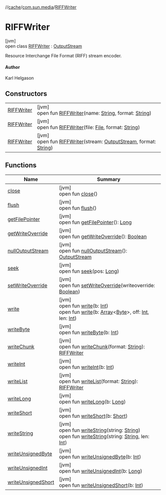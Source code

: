 //[cache](../../../index.md)/[com.sun.media](../index.md)/[RIFFWriter](index.md)

# RIFFWriter

[jvm]\
open class [RIFFWriter](index.md) : [OutputStream](https://docs.oracle.com/javase/8/docs/api/java/io/OutputStream.html)

Resource Interchange File Format (RIFF) stream encoder.

#### Author

Karl Helgason

## Constructors

| | |
|---|---|
| [RIFFWriter](-r-i-f-f-writer.md) | [jvm]<br>open fun [RIFFWriter](-r-i-f-f-writer.md)(name: [String](https://docs.oracle.com/javase/8/docs/api/java/lang/String.html), format: [String](https://docs.oracle.com/javase/8/docs/api/java/lang/String.html)) |
| [RIFFWriter](-r-i-f-f-writer.md) | [jvm]<br>open fun [RIFFWriter](-r-i-f-f-writer.md)(file: [File](https://docs.oracle.com/javase/8/docs/api/java/io/File.html), format: [String](https://docs.oracle.com/javase/8/docs/api/java/lang/String.html)) |
| [RIFFWriter](-r-i-f-f-writer.md) | [jvm]<br>open fun [RIFFWriter](-r-i-f-f-writer.md)(stream: [OutputStream](https://docs.oracle.com/javase/8/docs/api/java/io/OutputStream.html), format: [String](https://docs.oracle.com/javase/8/docs/api/java/lang/String.html)) |

## Functions

| Name | Summary |
|---|---|
| [close](close.md) | [jvm]<br>open fun [close](close.md)() |
| [flush](index.md#1139125994%2FFunctions%2F-82533025) | [jvm]<br>open fun [flush](index.md#1139125994%2FFunctions%2F-82533025)() |
| [getFilePointer](get-file-pointer.md) | [jvm]<br>open fun [getFilePointer](get-file-pointer.md)(): [Long](https://kotlinlang.org/api/latest/jvm/stdlib/kotlin/-long/index.html) |
| [getWriteOverride](get-write-override.md) | [jvm]<br>open fun [getWriteOverride](get-write-override.md)(): [Boolean](https://kotlinlang.org/api/latest/jvm/stdlib/kotlin/-boolean/index.html) |
| [nullOutputStream](index.md#-935828636%2FFunctions%2F-82533025) | [jvm]<br>open fun [nullOutputStream](index.md#-935828636%2FFunctions%2F-82533025)(): [OutputStream](https://docs.oracle.com/javase/8/docs/api/java/io/OutputStream.html) |
| [seek](seek.md) | [jvm]<br>open fun [seek](seek.md)(pos: [Long](https://kotlinlang.org/api/latest/jvm/stdlib/kotlin/-long/index.html)) |
| [setWriteOverride](set-write-override.md) | [jvm]<br>open fun [setWriteOverride](set-write-override.md)(writeoverride: [Boolean](https://kotlinlang.org/api/latest/jvm/stdlib/kotlin/-boolean/index.html)) |
| [write](write.md) | [jvm]<br>open fun [write](write.md)(b: [Int](https://kotlinlang.org/api/latest/jvm/stdlib/kotlin/-int/index.html))<br>open fun [write](write.md)(b: [Array](https://kotlinlang.org/api/latest/jvm/stdlib/kotlin/-array/index.html)&lt;[Byte](https://kotlinlang.org/api/latest/jvm/stdlib/kotlin/-byte/index.html)&gt;, off: [Int](https://kotlinlang.org/api/latest/jvm/stdlib/kotlin/-int/index.html), len: [Int](https://kotlinlang.org/api/latest/jvm/stdlib/kotlin/-int/index.html)) |
| [writeByte](write-byte.md) | [jvm]<br>open fun [writeByte](write-byte.md)(b: [Int](https://kotlinlang.org/api/latest/jvm/stdlib/kotlin/-int/index.html)) |
| [writeChunk](write-chunk.md) | [jvm]<br>open fun [writeChunk](write-chunk.md)(format: [String](https://docs.oracle.com/javase/8/docs/api/java/lang/String.html)): [RIFFWriter](index.md) |
| [writeInt](write-int.md) | [jvm]<br>open fun [writeInt](write-int.md)(b: [Int](https://kotlinlang.org/api/latest/jvm/stdlib/kotlin/-int/index.html)) |
| [writeList](write-list.md) | [jvm]<br>open fun [writeList](write-list.md)(format: [String](https://docs.oracle.com/javase/8/docs/api/java/lang/String.html)): [RIFFWriter](index.md) |
| [writeLong](write-long.md) | [jvm]<br>open fun [writeLong](write-long.md)(b: [Long](https://kotlinlang.org/api/latest/jvm/stdlib/kotlin/-long/index.html)) |
| [writeShort](write-short.md) | [jvm]<br>open fun [writeShort](write-short.md)(b: [Short](https://kotlinlang.org/api/latest/jvm/stdlib/kotlin/-short/index.html)) |
| [writeString](write-string.md) | [jvm]<br>open fun [writeString](write-string.md)(string: [String](https://docs.oracle.com/javase/8/docs/api/java/lang/String.html))<br>open fun [writeString](write-string.md)(string: [String](https://docs.oracle.com/javase/8/docs/api/java/lang/String.html), len: [Int](https://kotlinlang.org/api/latest/jvm/stdlib/kotlin/-int/index.html)) |
| [writeUnsignedByte](write-unsigned-byte.md) | [jvm]<br>open fun [writeUnsignedByte](write-unsigned-byte.md)(b: [Int](https://kotlinlang.org/api/latest/jvm/stdlib/kotlin/-int/index.html)) |
| [writeUnsignedInt](write-unsigned-int.md) | [jvm]<br>open fun [writeUnsignedInt](write-unsigned-int.md)(b: [Long](https://kotlinlang.org/api/latest/jvm/stdlib/kotlin/-long/index.html)) |
| [writeUnsignedShort](write-unsigned-short.md) | [jvm]<br>open fun [writeUnsignedShort](write-unsigned-short.md)(b: [Int](https://kotlinlang.org/api/latest/jvm/stdlib/kotlin/-int/index.html)) |

